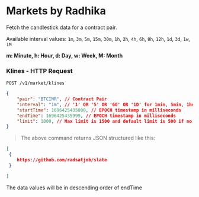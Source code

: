 # Markets by Radhika

Fetch the candlestick data for a contract pair.

Available interval values: `1m`, `3m`, `5m`, `15m`, `30m`, `1h`, `2h`, `4h`, `6h`, `8h`, `12h`, `1d`, `3d`, `1w`, `1M`

**m: Minute, h: Hour, d: Day, w: Week, M: Month**

### Klines - HTTP Request

 `POST /v1/market/klines`

```json
{
    "pair": "BTCINR", // Contract Pair
    "interval": "1m", // '1' OR '5' OR '60' OR '1D' for 1min, 5min, 1hour, 1day respectively
    "startTime": 1696425435000, // EPOCH timestamp in milliseconds
    "endTime": 1696425435999, // EPOCH timestamp in milliseconds
    "limit": 1000, // Max limit is 1500 and default limit is 500 if no limit value will be passed
}
```

> The above command returns JSON structured like this:
 
```json
[
 {
    https://github.com/radsatjob/slate
 }

]
```

<aside class="notice">
 The data values will be in descending order of endTime  
</aside>
